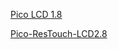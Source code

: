 [Pico LCD 1.8](https://www.waveshare.com/wiki/Pico-LCD-1.8)

[Pico-ResTouch-LCD2.8](https://www.waveshare.com/wiki/Pico-ResTouch-LCD-2.8)  
